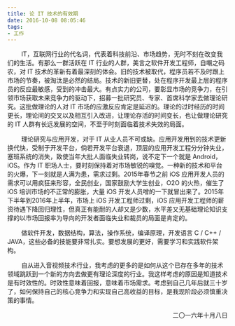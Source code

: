 ```yaml
---
title: 论 IT 技术的有效期
date: 2016-10-08 08:05:46
tags:
- 工作
---
```


　　	IT，互联网行业的代名词，代表着科技前沿、市场趋势，无时不刻在改变我们的生活。有那么一群活跃在 IT 行业的人群，美言之软件开发工程师，自嘲之码农，对 IT 技术的革新有着最深刻的体会。旧的技术被取代，程序员若不及时跟上市场的节奏，被淘汰是必然的结局。技术的新旧更替，处在程序开发最上层的程序员的反应最敏感，受到的冲击最大。有点实力的公司，要彰显市场的竞争力，在引领市场获取未来竞争力的驱动下，招募一批研究员、专家、首席科学家去做理论研究。这批做理论的人对 IT 市场的应激反应肯定是延迟的。理论的过时经历的时间更长，理论间的交叉以及相互引入改进，让理论存活的时间变长，也让做理论研究的 IT 人群有长远发展的空间，不至于时刻面临着技术失效的局面。

<!-- more -->
　　	理论研究与应用开发，对于 IT 从业人员不可或缺。应用开发用到的技术更新换代快，受制于开发平台，倘若开发平台衰退，顶层的应用开发工程分分钟失业，塞班系统的消失，致使当年大批人面临失业转岗，说不定下一个就是 Android，iOS。作为 IT 职场人士，要时刻保持着对市场敏锐的嗅觉。一种新的技术和平台的火爆，下一刻就是人满为患，需求过剩。2015年春节之前 iOS 应用开发人员的需求可以用疯狂来形容，全民创业，国家鼓励大学生创业，O2O 的火热，催生了 iOS 培训市场的不正常的膨胀，大量 iOS 开发人员噌的一下就冒出来了。2015年下半年到2016年上半年，市场上 iOS 开发工程师过剩，iOS 应用开发工程师的薪资待遇下降回归理性，但真正有能耐的人却又是少数，水平差又无基础理论知识支撑的以市场回报率为导向的开发者面临失业和裁员的局面是肯定的。

　　	做软件开发，数据结构，算法，操作系统，编译原理，开发语言 C / C++ / JAVA，这些必备的技能要非常扎实。要想发展的更好，需要学习和实践软件架构。

　　	自从进入音视频技术行业，我考虑的更多的是如何从这个已存在多年的技术领域跳跃到一个新的方向去做更有理论深度的行业。我这样考虑的原因是知道技术是有时效性的。时效性意味着回报，意味着市场需求。考虑到自己几年后就三十岁了，如何保持自己的核心竞争力和实现自己高收益的目标，是我现阶段必须慎重决策的事情。

<p align="right">二〇一六年十月八日</p>
